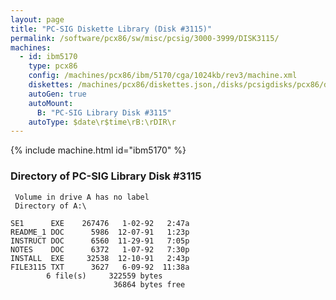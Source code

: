 ```yaml
---
layout: page
title: "PC-SIG Diskette Library (Disk #3115)"
permalink: /software/pcx86/sw/misc/pcsig/3000-3999/DISK3115/
machines:
  - id: ibm5170
    type: pcx86
    config: /machines/pcx86/ibm/5170/cga/1024kb/rev3/machine.xml
    diskettes: /machines/pcx86/diskettes.json,/disks/pcsigdisks/pcx86/diskettes.json
    autoGen: true
    autoMount:
      B: "PC-SIG Library Disk #3115"
    autoType: $date\r$time\rB:\rDIR\r
---
```


{% include machine.html id="ibm5170" %}

### Directory of PC-SIG Library Disk #3115

     Volume in drive A has no label
     Directory of A:\

    SE1      EXE    267476   1-02-92   2:47a
    README_1 DOC      5986  12-07-91   1:23p
    INSTRUCT DOC      6560  11-29-91   7:05p
    NOTES    DOC      6372   1-07-92   7:30p
    INSTALL  EXE     32538  12-10-91   2:43p
    FILE3115 TXT      3627   6-09-92  11:38a
            6 file(s)     322559 bytes
                           36864 bytes free
